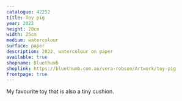 ```yaml
---
catalogue: 42252
title: Toy pig
year: 2022
height: 20cm
width: 25cm
medium: watercolour
surface: paper
description: 2022, watercolour on paper
available: true
shopname: Bluethumb
shoplink: https://bluethumb.com.au/vera-robson/Artwork/toy-pig
frontpage: true
---
```

My favourite toy that is also a tiny cushion.
